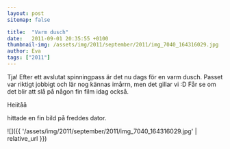 ```yaml
---
layout: post
sitemap: false

title:  "Varm dusch"
date:   2011-09-01 20:35:55 +0100
thumbnail-img: /assets/img/2011/september/2011/img_7040_164316029.jpg
author: Eva
tags: ["2011"]
---
```


Tja! Efter ett avslutat spinningpass är det nu dags för en varm dusch. Passet var riktigt jobbigt och lär nog kännas imårrn, men det gillar vi :D Får se om det blir att slå på någon fin film idag också.






Heiitåå













hittade en fin bild på freddes dator.

![]({{ '/assets/img/2011/september/2011/img_7040_164316029.jpg'  | relative_url }})

